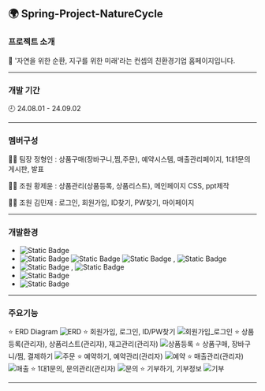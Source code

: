 ## 🌍 Spring-Project-NatureCycle

### 프로젝트 소개
🌱 '자연을 위한 순환, 지구를 위한 미래'라는 컨셉의 친환경기업 홈페이지입니다.

---

### 개발 기간
🕘 24.08.01 - 24.09.02

---

### 멤버구성
🙋‍♂️ 팀장 정형인 : 상품구매(장바구니,찜,주문), 예약시스템, 매출관리페이지, 1대1문의 게시판, 발표

🙍‍♂️ 조원 황제윤 : 상품관리(상품등록, 상품리스트), 메인페이지 CSS, ppt제작

🙍‍♂️ 조원 김민재 : 로그인, 회원가입, ID찾기, PW찾기, 마이페이지

---

### 개발환경
* ![Static Badge](https://img.shields.io/badge/language-Java-orange)
* ![Static Badge](https://img.shields.io/badge/language-HTML-blue)
![Static Badge](https://img.shields.io/badge/language-CSS-blue)
![Static Badge](https://img.shields.io/badge/language-Javascript-blue)
, ![Static Badge](https://img.shields.io/badge/language-Bootstrap-blue)
* ![Static Badge](https://img.shields.io/badge/framework-Spring%20Tool%20Suite%203-green)
, ![Static Badge](https://img.shields.io/badge/build%26tool-%20Maven-purple)
* ![Static Badge](https://img.shields.io/badge/DB-%20MySql-skyblue)
* ![Static Badge](https://img.shields.io/badge/server-%20ApacheTomcat%209.0-yellow)

---

### 주요기능
⭐ ERD Diagram
![ERD](https://github.com/user-attachments/assets/f45c49b6-d912-4d4e-b600-f4d9a03c1aa0)
⭐ 회원가입, 로그인, ID/PW찾기
![회원가입_로그인](https://github.com/user-attachments/assets/efd41c43-15dd-41db-b11e-6a275fa2671d)
⭐ 상품등록(관리자), 상품리스트(관리자), 재고관리(관리자)
![상품등록](https://github.com/user-attachments/assets/a72e15ea-5790-41db-a331-9632dff7d08d)
⭐ 상품구매, 장바구니/찜, 결제하기
![주문](https://github.com/user-attachments/assets/5a5c112d-3885-4dfd-902f-e7a687367861)
⭐ 예약하기, 예약관리(관리자)
![예약](https://github.com/user-attachments/assets/60422670-5928-4ca4-a705-6d2e1795d620)
⭐ 매출관리(관리자)
![매출](https://github.com/user-attachments/assets/89424c85-a6c9-41dd-8c04-9b32d844eef0)
⭐ 1대1문의, 문의관리(관리자)
![문의](https://github.com/user-attachments/assets/32001108-837c-455a-a2fe-287d50be3c88)
⭐ 기부하기, 기부정보
![기부](https://github.com/user-attachments/assets/1d8733a6-e6f2-40bf-bd41-c323f105a7c0)

---

